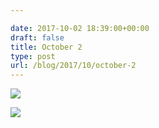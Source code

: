```yaml
---

date: 2017-10-02 18:39:00+00:00
draft: false
title: October 2
type: post
url: /blog/2017/10/october-2
---
```




  
![](/images/2017-10-02-201710october-2/IMG_2370.jpg)

  

  
![](/images/2017-10-02-201710october-2/IMG_2378.jpg)

  


